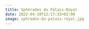 ```yaml
---
title: Sphérades du Palais-Royal
date: 2022-04-10T12:17:33+02:00
image: sphrades-du-palais-royal.jpg
---
```


